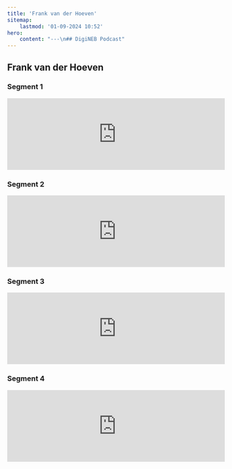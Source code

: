 ```yaml
---
title: 'Frank van der Hoeven'
sitemap:
    lastmod: '01-09-2024 10:52'
hero:
    content: "---\n## DigiNEB Podcast"
---
```


## Frank van der Hoeven
### Segment 1

<iframe title="digineb" width="100%" height="166" scrolling="no" frameborder="no" allow="autoplay" src="https://w.soundcloud.com/player/?url=https%3A//api.soundcloud.com/tracks/1908103010&color=%234b4815&auto_play=false&hide_related=false&show_comments=true&show_user=true&show_reposts=false&show_teaser=false"></iframe>

### Segment 2
<iframe title="digineb" width="100%" height="166" scrolling="no" frameborder="no" allow="autoplay" src="https://w.soundcloud.com/player/?url=https%3A//api.soundcloud.com/tracks/1908103331&color=%234b4815&auto_play=false&hide_related=false&show_comments=true&show_user=true&show_reposts=false&show_teaser=false"></iframe>

### Segment 3
<iframe title="digineb" width="100%" height="166" scrolling="no" frameborder="no" allow="autoplay" src="https://w.soundcloud.com/player/?url=https%3A//api.soundcloud.com/tracks/1908103664&color=%234b4815&auto_play=false&hide_related=false&show_comments=true&show_user=true&show_reposts=false&show_teaser=false"></iframe>

### Segment 4
<iframe title="digineb" width="100%" height="166" scrolling="no" frameborder="no" allow="autoplay" src="https://w.soundcloud.com/player/?url=https%3A//api.soundcloud.com/tracks/1908103931&color=%234b4815&auto_play=false&hide_related=false&show_comments=true&show_user=true&show_reposts=false&show_teaser=false"></iframe>
